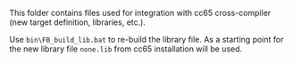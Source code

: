 This folder contains files used for integration with cc65 cross-compiler
(new target definition, libraries, etc.).

Use `bin\FB_build_lib.bat` to re-build the library file.
As a starting point for the new library file `none.lib` from
cc65 installation will be used.